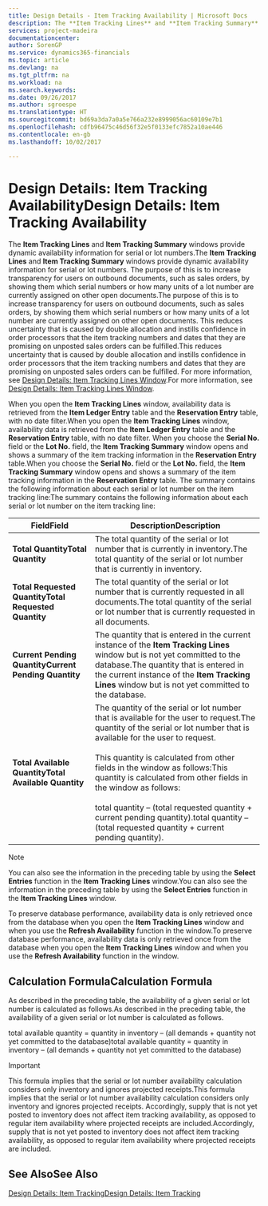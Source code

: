 ```yaml
---
title: Design Details - Item Tracking Availability | Microsoft Docs
description: The **Item Tracking Lines** and **Item Tracking Summary** windows provide dynamic availability information for serial or lot numbers. The purpose of this is to increase transparency for users on outbound documents, such as sales orders, by showing them which serial numbers or how many units of a lot number are currently assigned on other open documents. This reduces uncertainty that is caused by double allocation and instills confidence in order processors that the item tracking numbers and dates that they are promising on unposted sales orders can be fulfilled.
services: project-madeira
documentationcenter: 
author: SorenGP
ms.service: dynamics365-financials
ms.topic: article
ms.devlang: na
ms.tgt_pltfrm: na
ms.workload: na
ms.search.keywords: 
ms.date: 09/26/2017
ms.author: sgroespe
ms.translationtype: HT
ms.sourcegitcommit: bd69a3da7a0a5e766a232e8999056ac60109e7b1
ms.openlocfilehash: cdfb96475c46d56f32e5f0133efc7852a10ae446
ms.contentlocale: en-gb
ms.lasthandoff: 10/02/2017

---
```

# <a name="design-details-item-tracking-availability"></a><span data-ttu-id="21185-105">Design Details: Item Tracking Availability</span><span class="sxs-lookup"><span data-stu-id="21185-105">Design Details: Item Tracking Availability</span></span>
<span data-ttu-id="21185-106">The **Item Tracking Lines** and **Item Tracking Summary** windows provide dynamic availability information for serial or lot numbers.</span><span class="sxs-lookup"><span data-stu-id="21185-106">The **Item Tracking Lines** and **Item Tracking Summary** windows provide dynamic availability information for serial or lot numbers.</span></span> <span data-ttu-id="21185-107">The purpose of this is to increase transparency for users on outbound documents, such as sales orders, by showing them which serial numbers or how many units of a lot number are currently assigned on other open documents.</span><span class="sxs-lookup"><span data-stu-id="21185-107">The purpose of this is to increase transparency for users on outbound documents, such as sales orders, by showing them which serial numbers or how many units of a lot number are currently assigned on other open documents.</span></span> <span data-ttu-id="21185-108">This reduces uncertainty that is caused by double allocation and instills confidence in order processors that the item tracking numbers and dates that they are promising on unposted sales orders can be fulfilled.</span><span class="sxs-lookup"><span data-stu-id="21185-108">This reduces uncertainty that is caused by double allocation and instills confidence in order processors that the item tracking numbers and dates that they are promising on unposted sales orders can be fulfilled.</span></span> <span data-ttu-id="21185-109">For more information, see [Design Details: Item Tracking Lines Window](design-details-item-tracking-lines-window.md).</span><span class="sxs-lookup"><span data-stu-id="21185-109">For more information, see [Design Details: Item Tracking Lines Window](design-details-item-tracking-lines-window.md).</span></span>  

 <span data-ttu-id="21185-110">When you open the **Item Tracking Lines** window, availability data is retrieved from the **Item Ledger Entry** table and the **Reservation Entry** table, with no date filter.</span><span class="sxs-lookup"><span data-stu-id="21185-110">When you open the **Item Tracking Lines** window, availability data is retrieved from the **Item Ledger Entry** table and the **Reservation Entry** table, with no date filter.</span></span> <span data-ttu-id="21185-111">When you choose the **Serial No.** field or the **Lot No.** field, the **Item Tracking Summary** window opens and shows a summary of the item tracking information in the **Reservation Entry** table.</span><span class="sxs-lookup"><span data-stu-id="21185-111">When you choose the **Serial No.** field or the **Lot No.** field, the **Item Tracking Summary** window opens and shows a summary of the item tracking information in the **Reservation Entry** table.</span></span> <span data-ttu-id="21185-112">The summary contains the following information about each serial or lot number on the item tracking line:</span><span class="sxs-lookup"><span data-stu-id="21185-112">The summary contains the following information about each serial or lot number on the item tracking line:</span></span>  

|<span data-ttu-id="21185-113">Field</span><span class="sxs-lookup"><span data-stu-id="21185-113">Field</span></span>|<span data-ttu-id="21185-114">Description</span><span class="sxs-lookup"><span data-stu-id="21185-114">Description</span></span>|  
|---------------------------------|---------------------------------------|  
|<span data-ttu-id="21185-115">**Total Quantity**</span><span class="sxs-lookup"><span data-stu-id="21185-115">**Total Quantity**</span></span>|<span data-ttu-id="21185-116">The total quantity of the serial or lot number that is currently in inventory.</span><span class="sxs-lookup"><span data-stu-id="21185-116">The total quantity of the serial or lot number that is currently in inventory.</span></span>|  
|<span data-ttu-id="21185-117">**Total Requested Quantity**</span><span class="sxs-lookup"><span data-stu-id="21185-117">**Total Requested Quantity**</span></span>|<span data-ttu-id="21185-118">The total quantity of the serial or lot number that is currently requested in all documents.</span><span class="sxs-lookup"><span data-stu-id="21185-118">The total quantity of the serial or lot number that is currently requested in all documents.</span></span>|  
|<span data-ttu-id="21185-119">**Current Pending Quantity**</span><span class="sxs-lookup"><span data-stu-id="21185-119">**Current Pending Quantity**</span></span>|<span data-ttu-id="21185-120">The quantity that is entered in the current instance of the **Item Tracking Lines** window but is not yet committed to the database.</span><span class="sxs-lookup"><span data-stu-id="21185-120">The quantity that is entered in the current instance of the **Item Tracking Lines** window but is not yet committed to the database.</span></span>|  
|<span data-ttu-id="21185-121">**Total Available Quantity**</span><span class="sxs-lookup"><span data-stu-id="21185-121">**Total Available Quantity**</span></span>|<span data-ttu-id="21185-122">The quantity of the serial or lot number that is available for the user to request.</span><span class="sxs-lookup"><span data-stu-id="21185-122">The quantity of the serial or lot number that is available for the user to request.</span></span><br /><br /> <span data-ttu-id="21185-123">This quantity is calculated from other fields in the window as follows:</span><span class="sxs-lookup"><span data-stu-id="21185-123">This quantity is calculated from other fields in the window as follows:</span></span><br /><br /> <span data-ttu-id="21185-124">total quantity – (total requested quantity + current pending quantity).</span><span class="sxs-lookup"><span data-stu-id="21185-124">total quantity – (total requested quantity + current pending quantity).</span></span>|  

> [!NOTE]  
>  <span data-ttu-id="21185-125">You can also see the information in the preceding table by using the **Select Entries** function in the **Item Tracking Lines** window.</span><span class="sxs-lookup"><span data-stu-id="21185-125">You can also see the information in the preceding table by using the **Select Entries** function in the **Item Tracking Lines** window.</span></span>  

 <span data-ttu-id="21185-126">To preserve database performance, availability data is only retrieved once from the database when you open the **Item Tracking Lines** window and when you use the **Refresh Availability** function in the window.</span><span class="sxs-lookup"><span data-stu-id="21185-126">To preserve database performance, availability data is only retrieved once from the database when you open the **Item Tracking Lines** window and when you use the **Refresh Availability** function in the window.</span></span>  

## <a name="calculation-formula"></a><span data-ttu-id="21185-127">Calculation Formula</span><span class="sxs-lookup"><span data-stu-id="21185-127">Calculation Formula</span></span>  
 <span data-ttu-id="21185-128">As described in the preceding table, the availability of a given serial or lot number is calculated as follows.</span><span class="sxs-lookup"><span data-stu-id="21185-128">As described in the preceding table, the availability of a given serial or lot number is calculated as follows.</span></span>  

 <span data-ttu-id="21185-129">total available quantity = quantity in inventory – (all demands + quantity not yet committed to the database)</span><span class="sxs-lookup"><span data-stu-id="21185-129">total available quantity = quantity in inventory – (all demands + quantity not yet committed to the database)</span></span>  

> [!IMPORTANT]  
>  <span data-ttu-id="21185-130">This formula implies that the serial or lot number availability calculation considers only inventory and ignores projected receipts.</span><span class="sxs-lookup"><span data-stu-id="21185-130">This formula implies that the serial or lot number availability calculation considers only inventory and ignores projected receipts.</span></span> <span data-ttu-id="21185-131">Accordingly, supply that is not yet posted to inventory does not affect item tracking availability, as opposed to regular item availability where projected receipts are included.</span><span class="sxs-lookup"><span data-stu-id="21185-131">Accordingly, supply that is not yet posted to inventory does not affect item tracking availability, as opposed to regular item availability where projected receipts are included.</span></span>  

## <a name="see-also"></a><span data-ttu-id="21185-132">See Also</span><span class="sxs-lookup"><span data-stu-id="21185-132">See Also</span></span>  
 [<span data-ttu-id="21185-133">Design Details: Item Tracking</span><span class="sxs-lookup"><span data-stu-id="21185-133">Design Details: Item Tracking</span></span>](design-details-item-tracking.md)

